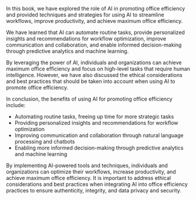 
In this book, we have explored the role of AI in promoting office efficiency and provided techniques and strategies for using AI to streamline workflows, improve productivity, and achieve maximum office efficiency.

We have learned that AI can automate routine tasks, provide personalized insights and recommendations for workflow optimization, improve communication and collaboration, and enable informed decision-making through predictive analytics and machine learning.

By leveraging the power of AI, individuals and organizations can achieve maximum office efficiency and focus on high-level tasks that require human intelligence. However, we have also discussed the ethical considerations and best practices that should be taken into account when using AI to promote office efficiency.

In conclusion, the benefits of using AI for promoting office efficiency include:

* Automating routine tasks, freeing up time for more strategic tasks
* Providing personalized insights and recommendations for workflow optimization
* Improving communication and collaboration through natural language processing and chatbots
* Enabling more informed decision-making through predictive analytics and machine learning

By implementing AI-powered tools and techniques, individuals and organizations can optimize their workflows, increase productivity, and achieve maximum office efficiency. It is important to address ethical considerations and best practices when integrating AI into office efficiency practices to ensure authenticity, integrity, and data privacy and security.
